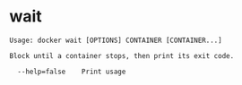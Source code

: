 <!--[metadata]>
+++
title = "wait"
description = "The wait command description and usage"
keywords = ["container, stop, wait"]
[menu.engine]
parent = "smn_cli"
+++
<![end-metadata]-->

# wait

    Usage: docker wait [OPTIONS] CONTAINER [CONTAINER...]

    Block until a container stops, then print its exit code.

      --help=false    Print usage
